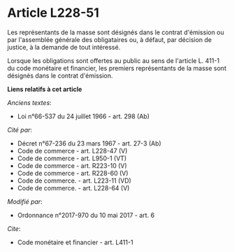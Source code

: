 # Article L228-51

Les représentants de la masse sont désignés dans le contrat d'émission ou par l'assemblée générale des obligataires ou, à
défaut, par décision de justice, à la demande de tout intéressé. 

Lorsque les obligations sont offertes au public au sens de l'article L. 411-1 du code monétaire et financier, les premiers
représentants de la masse sont désignés dans le contrat d'émission.

**Liens relatifs à cet article**

_Anciens textes_:

  - Loi n°66-537 du 24 juillet 1966 - art. 298 (Ab)

_Cité par_:

  - Décret n°67-236 du 23 mars 1967 - art. 27-3 (Ab)
  - Code de commerce - art. L228-47 (V)
  - Code de commerce - art. L950-1 (VT)
  - Code de commerce - art. R223-10 (V)
  - Code de commerce - art. R228-60 (V)
  - Code de commerce. - art. L223-11 (VD)
  - Code de commerce. - art. L228-64 (V)

_Modifié par_:

  - Ordonnance n°2017-970 du 10 mai 2017 - art. 6

_Cite_:

  - Code monétaire et financier - art. L411-1
